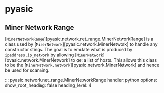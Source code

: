 # pyasic
## Miner Network Range

[`MinerNetworkRange`][pyasic.network.net_range.MinerNetworkRange] is a class used by [`MinerNetwork`][pyasic.network.MinerNetwork] to handle any constructor stings.
The goal is to emulate what is produced by `ipaddress.ip_network` by allowing [`MinerNetwork`][pyasic.network.MinerNetwork] to get a list of hosts.
This allows this class to be the [`MinerNetwork.network`][pyasic.network.MinerNetwork] and hence be used for scanning.

::: pyasic.network.net_range.MinerNetworkRange
    handler: python
    options:
        show_root_heading: false
        heading_level: 4
